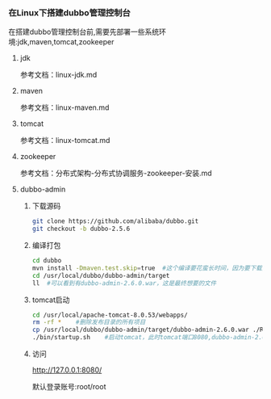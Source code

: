 ### 在Linux下搭建dubbo管理控制台

在搭建dubbo管理控制台前,需要先部署一些系统环境:jdk,maven,tomcat,zookeeper

1. jdk

    参考文档：linux-jdk.md

2. maven

    参考文档：linux-maven.md

3. tomcat

    参考文档：linux-tomcat.md

4. zookeeper

    参考文档：分布式架构-分布式协调服务-zookeeper-安装.md

5. dubbo-admin

    1. 下载源码

        ```bash
        git clone https://github.com/alibaba/dubbo.git
        git checkout -b dubbo-2.5.6
        ```
    2. 编译打包

        ```bash
        cd dubbo
        mvn install -Dmaven.test.skip=true  #这个编译要花蛮长时间，因为要下载好多jar包
        cd /usr/local/dubbo/dubbo-admin/target
        ll  #可以看到有dubbo-admin-2.6.0.war，这是最终想要的文件
        ```
    3. tomcat启动

        ```bash
        cd /usr/local/apache-tomcat-8.0.53/webapps/
        rm -rf *    #删除发布目录的所有项目
        cp /usr/local/dubbo/dubbo-admin/target/dubbo-admin-2.6.0.war ./ROOT.war #copy文件
        ./bin/startup.sh    #启动tomcat，此时tomcat端口8080,dubbo-admin-2.6.0项目的zookeeper配置是127.0.0.1:2181，部署到其他环境时，要注意配置的修改
        ```

    4. 访问

        http://127.0.0.1:8080/

        默认登录账号:root/root